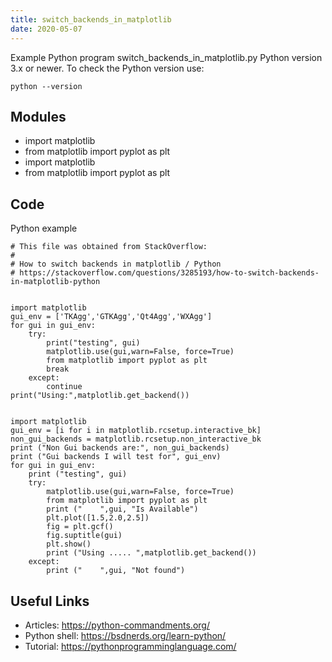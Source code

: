 ```yaml
---
title: switch_backends_in_matplotlib
date: 2020-05-07
---
```

Example Python program switch_backends_in_matplotlib.py
Python version 3.x or newer.
To check the Python version use:

    python --version

## Modules

* import matplotlib
* from matplotlib import pyplot as plt
* import matplotlib
* from matplotlib import pyplot as plt

## Code

Python example

    # This file was obtained from StackOverflow:
    #
    # How to switch backends in matplotlib / Python
    # https://stackoverflow.com/questions/3285193/how-to-switch-backends-in-matplotlib-python
    
    
    import matplotlib
    gui_env = ['TKAgg','GTKAgg','Qt4Agg','WXAgg']
    for gui in gui_env:
        try:
            print("testing", gui)
            matplotlib.use(gui,warn=False, force=True)
            from matplotlib import pyplot as plt
            break
        except:
            continue
    print("Using:",matplotlib.get_backend())
    
    
    import matplotlib
    gui_env = [i for i in matplotlib.rcsetup.interactive_bk]
    non_gui_backends = matplotlib.rcsetup.non_interactive_bk
    print ("Non Gui backends are:", non_gui_backends)
    print ("Gui backends I will test for", gui_env)
    for gui in gui_env:
        print ("testing", gui)
        try:
            matplotlib.use(gui,warn=False, force=True)
            from matplotlib import pyplot as plt
            print ("    ",gui, "Is Available")
            plt.plot([1.5,2.0,2.5])
            fig = plt.gcf()
            fig.suptitle(gui)
            plt.show()
            print ("Using ..... ",matplotlib.get_backend())
        except:
            print ("    ",gui, "Not found")

## Useful Links

- Articles: https://python-commandments.org/
- Python shell: https://bsdnerds.org/learn-python/
- Tutorial: https://pythonprogramminglanguage.com/
